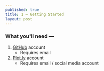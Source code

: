 ```yaml
---
published: true
title: 1 — Getting Started
layout: post
---
```

### What you'll need —

1. [GitHub](https://github.com "GitHub") account
   * Requires email
2. [Plot.ly](https://plot.ly/ "Plot.ly") account
   * Requires email / social media account